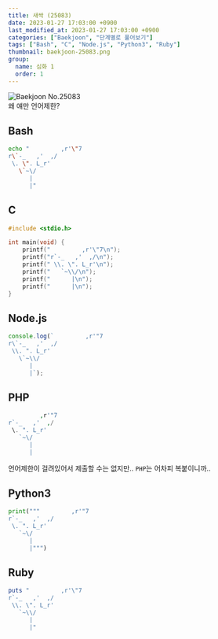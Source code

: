 ```yaml
---
title: 새싹 (25083)
date: 2023-01-27 17:03:00 +0900
last_modified_at: 2023-01-27 17:03:00 +0900
categories: ["Baekjoon", "단계별로 풀어보기"]
tags: ["Bash", "C", "Node.js", "Python3", "Ruby"]
thumbnail: baekjoon-25083.png
group:
  name: 심화 1
  order: 1
---
```


![Baekjoon No.25083](baekjoon-25083.png)  
왜 얘만 언어제한?

## Bash
```bash
echo "         ,r'\"7
r\`-_   ,'  ,/
 \. \". L_r'
   \`~\/
      |
      |"
```

## C
```c
#include <stdio.h>

int main(void) {
	printf("         ,r'\"7\n");
	printf("r`-_   ,'  ,/\n");
	printf(" \\. \". L_r'\n");
	printf("   `~\\/\n");
	printf("      |\n");
	printf("      |\n");
}
```

## Node.js
```javascript
console.log(`         ,r'"7
r\`-_   ,'  ,/
 \\. ". L_r'
   \`~\\/
      |
      |`);
```

## PHP
```php
         ,r'"7
r`-_   ,'  ,/
 \. ". L_r'
   `~\/
      |
      |
```
언어제한이 걸려있어서 제출할 수는 없지만.. `PHP`는 어차피 복붙이니까..

## Python3
```python
print("""         ,r'"7
r`-_   ,'  ,/
 \. ". L_r'
   `~\/
      |
      |""")
```

## Ruby
```ruby
puts "         ,r'\"7
r`-_   ,'  ,/
 \\. \". L_r'
   `~\\/
      |
      |"
```
